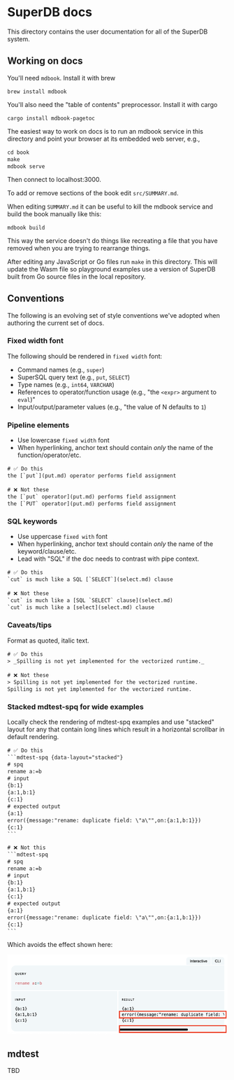 # SuperDB docs

This directory contains the user documentation for all of the SuperDB system.

## Working on docs

You'll need `mdbook`.  Install it with brew
```
brew install mdbook
```

You'll also need the "table of contents" preprocessor. Install it with cargo
```
cargo install mdbook-pagetoc
```

The easiest way to work on docs is to run an mdbook service in this directory
and point your browser at its embedded web server, e.g.,
```
cd book
make
mdbook serve
```
Then connect to localhost:3000.

To add or remove sections of the book edit `src/SUMMARY.md`.

When editing `SUMMARY.md` it can be useful to kill the mdbook service
and build the book manually like this:
```
mdbook build
```
This way the service doesn't do things like recreating a file that you have
removed when you are trying to rearrange things.

After editing any JavaScript or Go files run `make` in this directory.
This will update the Wasm file so playground examples use a version of
SuperDB built from Go source files in the local repository.

## Conventions

The following is an evolving set of style conventions we've adopted when
authoring the current set of docs.

### Fixed width font

The following should be rendered in `fixed width` font:

* Command names (e.g., `super`)
* SuperSQL query text (e.g., `put`, `SELECT`)
* Type names (e.g., `int64`, `VARCHAR`)
* References to operator/function usage (e.g., "the `<expr>` argument to `eval`)"
* Input/output/parameter values (e.g., "the value of N defaults to `1`)

### Pipeline elements

* Use lowercase `fixed width` font
* When hyperlinking, anchor text should contain _only_ the name of the
function/operator/etc.

```
# ✅ Do this
the [`put`](put.md) operator performs field assignment

# ❌ Not these
the [`put` operator](put.md) performs field assignment
the [`PUT` operator](put.md) performs field assignment
```

### SQL keywords

* Use uppercase `fixed with` font
* When hyperlinking, anchor text should contain _only_ the name of the
keyword/clause/etc.
* Lead with "SQL" if the doc needs to contrast with pipe context.

```
# ✅ Do this
`cut` is much like a SQL [`SELECT`](select.md) clause

# ❌ Not these
`cut` is much like a [SQL `SELECT` clause](select.md) 
`cut` is much like a [select](select.md) clause
```

### Caveats/tips

Format as quoted, italic text.

```
# ✅ Do this
> _Spilling is not yet implemented for the vectorized runtime._

# ❌ Not these
> Spilling is not yet implemented for the vectorized runtime.
Spilling is not yet implemented for the vectorized runtime.
```

### Stacked mdtest-spq for wide examples

Locally check the rendering of mdtest-spq examples and use "stacked" layout
for any that contain long lines which result in a horizontal scrollbar in
default rendering.

````
# ✅ Do this
```mdtest-spq {data-layout="stacked"}
# spq
rename a:=b
# input
{b:1}
{a:1,b:1}
{c:1}
# expected output
{a:1}
error({message:"rename: duplicate field: \"a\"",on:{a:1,b:1}})
{c:1}
```
````

````
# ❌ Not this
```mdtest-spq
# spq
rename a:=b
# input
{b:1}
{a:1,b:1}
{c:1}
# expected output
{a:1}
error({message:"rename: duplicate field: \"a\"",on:{a:1,b:1}})
{c:1}
```
````

Which avoids the effect shown here:

![Default Rendering](mdtest-spq-default.png)

## mdtest

TBD

